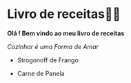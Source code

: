 # Livro de receitas:man_cook:

**Olá ! Bem vindo ao meu livro de receitas**

*Cozinhar  é  uma Forma de Amar*

- Strogonoff de Frango

- Carne de Panela 
